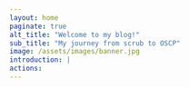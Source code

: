 ```yaml
---
layout: home
paginate: true
alt_title: "Welcome to my blog!"
sub_title: "My journey from scrub to OSCP"
image: /assets/images/banner.jpg
introduction: |
actions: 
---
```


